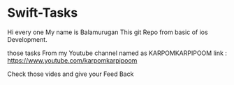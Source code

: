 # Swift-Tasks

Hi every one My name is Balamurugan 
This git Repo from basic of ios Development.

those tasks From my Youtube channel named as KARPOMKARPIPOOM
link : https://www.youtube.com/karpomkarpipoom

Check those vides and give your Feed Back


